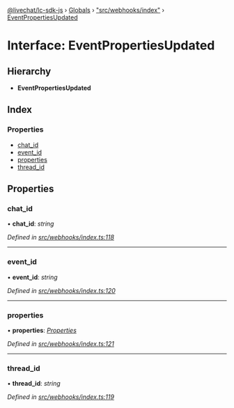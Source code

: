 [@livechat/lc-sdk-js](../README.md) › [Globals](../globals.md) › ["src/webhooks/index"](../modules/_src_webhooks_index_.md) › [EventPropertiesUpdated](_src_webhooks_index_.eventpropertiesupdated.md)

# Interface: EventPropertiesUpdated

## Hierarchy

* **EventPropertiesUpdated**

## Index

### Properties

* [chat_id](_src_webhooks_index_.eventpropertiesupdated.md#chat_id)
* [event_id](_src_webhooks_index_.eventpropertiesupdated.md#event_id)
* [properties](_src_webhooks_index_.eventpropertiesupdated.md#properties)
* [thread_id](_src_webhooks_index_.eventpropertiesupdated.md#thread_id)

## Properties

###  chat_id

• **chat_id**: *string*

*Defined in [src/webhooks/index.ts:118](https://github.com/livechat/lc-sdk-js/blob/8143b05/src/webhooks/index.ts#L118)*

___

###  event_id

• **event_id**: *string*

*Defined in [src/webhooks/index.ts:120](https://github.com/livechat/lc-sdk-js/blob/8143b05/src/webhooks/index.ts#L120)*

___

###  properties

• **properties**: *[Properties](_src_objects_index_.properties.md)*

*Defined in [src/webhooks/index.ts:121](https://github.com/livechat/lc-sdk-js/blob/8143b05/src/webhooks/index.ts#L121)*

___

###  thread_id

• **thread_id**: *string*

*Defined in [src/webhooks/index.ts:119](https://github.com/livechat/lc-sdk-js/blob/8143b05/src/webhooks/index.ts#L119)*
